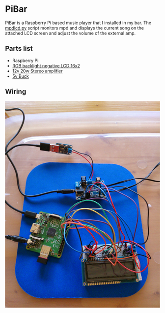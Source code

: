 # PiBar
PiBar is a Raspberry Pi based music player that I installed in my bar. The [mpdlcd.py](mpdlcd.py) script monitors mpd and displays the current song on the attached LCD screen and adjust the volume of the external amp.
## Parts list
* Raspberry Pi
* [RGB backlight negative LCD 16x2](https://www.adafruit.com/product/399)
* [12v 20w Stereo amplifier](https://www.adafruit.com/product/1752)
* [5v Buck](https://www.adafruit.com/product/1385)

## Wiring
![breadboard](breadboard.jpg)
